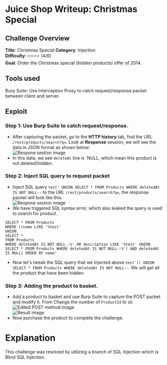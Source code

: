 # Juice Shop Writeup: Christmas Special

## Challenge Overview
**Title**: Christmas Special 
**Category**: Injection  
**Difficulty**: ⭐⭐⭐⭐ (4/6)  
**Goal**: Order the Christmas special (hidden products) offer of 2014.

## Tools used
Burp Suite: Use Interception Proxy to catch request/response packet between client and server.

## Exploit  
### Step 1: Use Burp Suite to catch request/response.  
- After capturing the packet, go to the **HTTP history** tab, find the URL `/rest/products/search?q=`. Look at **Response** session, we will see the data in JSON format as shown below:  
![Respone sestion image](/assets/images/christmasspecial_1.png)  
- In this data, we see `deleteAt` line is `NULL, which mean this product is not deleted/hidden.  

### Step 2: Inject SQL query to request packet
- Inject SQL query `test' UNION SELECT * FROM Products WHERE deletedAt IS NOT NULL--` to the URL `/rest/products/search?q=`, the response packet will look like this:  
![Respone sestion image](/assets/images/christmasspecial_2.png)  
- We have triggered SQL syntax error, which also leaked the query is used to search for product.  
```
SELECT * FROM Products
WHERE ((name LIKE '%test'
UNION
SELECT *
FROM Products
WHERE deletedAt IS NOT NULL--%' OR description LIKE '%test' UNION SELECT * FROM Products WHERE deletedAt IS NOT NULL--%') AND deletedAt IS NULL) ORDER BY name"
```
- Now let's tweak the SQL query that we injected above `test')) UNION SELECT * FROM Products WHERE deletedAt IS NOT NULL--`. We will get all the product that have been hidden.

### Step 3: Adding the product to basket.
- Add a product to basket and use Burp Suite to capture the POST packet and modify it. From Change the number of `ProductId` to  `10`.  
![Edited POST method image](/assets/images/christmasspecial_3.png)  
![Result image](/assets/images/christmasspecial_4.png)  
- Now purchase the product to complete the challenge.

# Explanation
This challenge was resolved by utilizing a branch of SQL Injection which is Blind SQL Injection. 